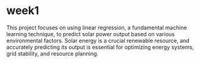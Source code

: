 # week1
This project focuses on using linear regression, a fundamental machine learning technique, to predict solar power output based on various environmental factors. Solar energy is a crucial renewable resource, and accurately predicting its output is essential for optimizing energy systems, grid stability, and resource planning.
